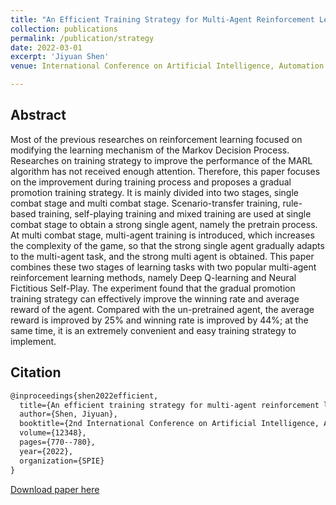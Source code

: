 ```yaml
---
title: "An Efficient Training Strategy for Multi-Agent Reinforcement Learning in Card Games"
collection: publications
permalink: /publication/strategy
date: 2022-03-01
excerpt: 'Jiyuan Shen'
venue: International Conference on Artificial Intelligence, Automation and High Performance Computing (AIAHPC)

---
```


## Abstract

Most of the previous researches on reinforcement learning focused on modifying the learning mechanism of the Markov Decision Process. Researches on training strategy to improve the performance of the MARL algorithm has not received enough attention. Therefore, this paper focuses on the improvement during training process and proposes a gradual promotion training strategy. It is mainly divided into two stages, single combat stage and multi combat stage. Scenario-transfer training, rule-based training, self-playing training and mixed training are used at single combat stage to obtain a strong single agent, namely the pretrain process. At multi combat stage, multi-agent training is introduced, which increases the complexity of the game, so that the strong single agent gradually adapts to the multi-agent task, and the strong multi agent is obtained. This paper combines these two stages of learning tasks with two popular multi-agent reinforcement learning methods, namely Deep Q-learning and Neural Fictitious Self-Play. The experiment found that the gradual promotion training strategy can effectively improve the winning rate and average reward of the agent. Compared with the un-pretrained agent, the average reward is improved by 25% and winning rate is improved by 44%; at the same time, it is an extremely convenient and easy training strategy to implement.



## Citation
```latex
@inproceedings{shen2022efficient,
  title={An efficient training strategy for multi-agent reinforcement learning in card games},
  author={Shen, Jiyuan},
  booktitle={2nd International Conference on Artificial Intelligence, Automation, and High-Performance Computing (AIAHPC 2022)},
  volume={12348},
  pages={770--780},
  year={2022},
  organization={SPIE}
}
```

[Download paper here](https://www.spiedigitallibrary.org/conference-proceedings-of-spie/12348/123482V/An-efficient-training-strategy-for-multi-agent-reinforcement-learning-in/10.1117/12.2641866.full?SSO=1)